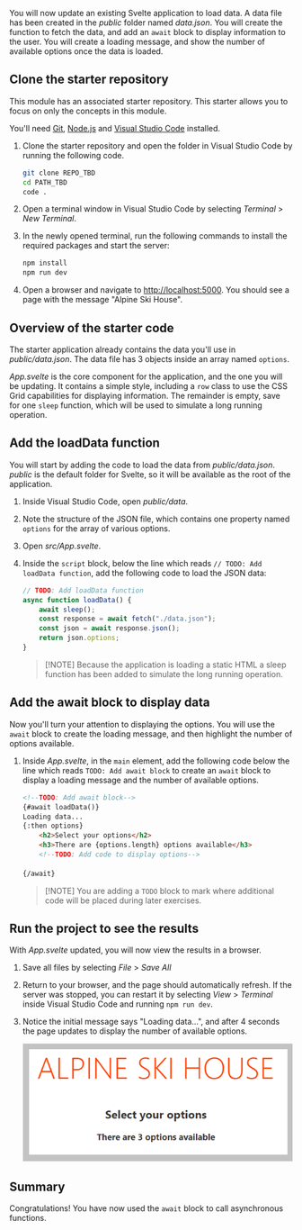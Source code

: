 You will now update an existing Svelte application to load data. A data file has been created in the *public* folder named *data.json*. You will create the function to fetch the data, and add an `await` block to display information to the user. You will create a loading message, and show the number of available options once the data is loaded.

## Clone the starter repository

This module has an associated starter repository. This starter allows you to focus on only the concepts in this module.

You'll need [Git](https://git-scm.com/?azure-portal=true), [Node.js](https://nodejs.org/?azure-portal=true) and [Visual Studio Code](https://code.visualstudio.com/?azure-portal=true) installed.

1. Clone the starter repository and open the folder in Visual Studio Code by running the following code.

    ```bash
    git clone REPO_TBD
    cd PATH_TBD
    code .
    ```

1. Open a terminal window in Visual Studio Code by selecting *Terminal* > *New Terminal*.
1. In the newly opened terminal, run the following commands to install the required packages and start the server:

    ```bash
    npm install
    npm run dev
    ```

1. Open a browser and navigate to [http://localhost:5000](http://localhost:5000). You should see a page with the message "Alpine Ski House".

## Overview of the starter code

The starter application already contains the data you'll use in *public/data.json*. The data file has 3 objects inside an array named `options`.

*App.svelte* is the core component for the application, and the one you will be updating. It contains a simple style, including a `row` class to use the CSS Grid capabilities for displaying information. The remainder is empty, save for one `sleep` function, which will be used to simulate a long running operation.

## Add the loadData function

You will start by adding the code to load the data from *public/data.json*. *public* is the default folder for Svelte, so it will be available as the root of the application.

1. Inside Visual Studio Code, open *public/data*.
1. Note the structure of the JSON file, which contains one property named `options` for the array of various options.
1. Open *src/App.svelte*.
1. Inside the `script` block, below the line which reads `// TODO: Add loadData function`, add the following code to load the JSON data:

    ```javascript
    // TODO: Add loadData function
    async function loadData() {
        await sleep();
        const response = await fetch("./data.json");
        const json = await response.json();
        return json.options;
    }
    ```

    > [!NOTE] Because the application is loading a static HTML a sleep function has been added to simulate the long running operation.

## Add the await block to display data

Now you'll turn your attention to displaying the options. You will use the `await` block to create the loading message, and then highlight the number of options available.

1. Inside *App.svelte*, in the `main` element, add the following code below the line which reads `TODO: Add await block` to create an `await` block to display a loading message and the number of available options.

    ```html
    <!--TODO: Add await block-->
    {#await loadData()}
    Loading data...
    {:then options}
        <h2>Select your options</h2>
        <h3>There are {options.length} options available</h3>
        <!--TODO: Add code to display options-->

    {/await}
    ```

    > [!NOTE] You are adding a `TODO` block to mark where additional code will be placed during later exercises.

## Run the project to see the results

With *App.svelte* updated, you will now view the results in a browser.

1. Save all files by selecting *File* > *Save All*
1. Return to your browser, and the page should automatically refresh. If the server was stopped, you can restart it by selecting *View* > *Terminal* inside Visual Studio Code and running `npm run dev`.
1. Notice the initial message says "Loading data...", and after 4 seconds the page updates to display the number of available options.

    ![Screenshot of the final result showing a header and the number of available options](./media/await.png)

## Summary

Congratulations! You have now used the `await` block to call asynchronous functions.
